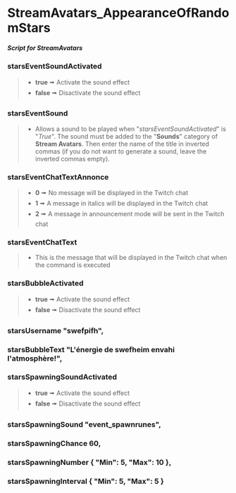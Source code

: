 # StreamAvatars_AppearanceOfRandomStars
##### Script for StreamAvatars




### starsEventSoundActivated
>- **true** 🠚 Activate the sound effect
>- **false** 🠚 Disactivate the sound effect

### starsEventSound
>- Allows a sound to be played when "*starsEventSoundActivated*" is "*True*". The sound must be added to the "**Sounds**" category of **Stream Avatars**. Then enter the name of the title in inverted commas (if you do not want to generate a sound, leave the inverted commas empty).

### starsEventChatTextAnnonce
>- **0** 🠚 No message will be displayed in the Twitch chat
>- **1** 🠚 A message in italics will be displayed in the Twitch chat
>- **2** 🠚 A message in announcement mode will be sent in the Twitch chat

### starsEventChatText
>- This is the message that will be displayed in the Twitch chat when the command is executed

### starsBubbleActivated
>- **true** 🠚 Activate the sound effect
>- **false** 🠚 Disactivate the sound effect

### starsUsername "swefpifh",
### starsBubbleText "L'énergie de swefheim envahi l'atmosphère!",

### starsSpawningSoundActivated
>- **true** 🠚 Activate the sound effect
>- **false** 🠚 Disactivate the sound effect

### starsSpawningSound "event_spawnrunes",
### starsSpawningChance 60,
### starsSpawningNumber { "Min": 5, "Max": 10 },
### starsSpawningInterval { "Min": 5, "Max": 5 }
